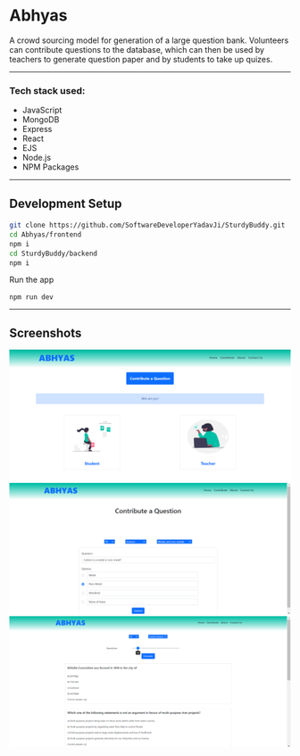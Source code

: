 # Abhyas

A crowd sourcing model for generation of a large question bank. Volunteers can contribute questions to the database, which can then be used by teachers to generate question paper and by students to take up quizes.

---

### Tech stack used:
* JavaScript
* MongoDB
* Express
* React
* EJS
* Node.js
* NPM Packages
---

## Development Setup

```sh
git clone https://github.com/SoftwareDeveloperYadavJi/SturdyBuddy.git
cd Abhyas/frontend
npm i
cd SturdyBuddy/backend
npm i
```

Run the app

```
npm run dev
```

---
## Screenshots

![home](screenshots/home.png)
![contribute](screenshots/contribute.png)
![generate paper](screenshots/generatePaper.png)
